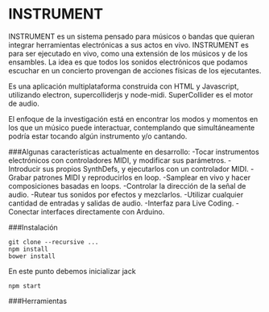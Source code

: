 # INSTRUMENT

INSTRUMENT es un sistema pensado para músicos o bandas que quieran integrar
herramientas electrónicas a sus actos en vivo. INSTRUMENT es para ser ejecutado en vivo, como una extensión de los músicos y de los ensambles. La idea es que todos los sonidos electrónicos que podamos escuchar en un concierto provengan de acciones físicas de los ejecutantes.


Es una aplicación multiplataforma construida con HTML y Javascript, utilizando electron, supercolliderjs y node-midi. SuperCollider es el motor de audio.


El enfoque de la investigación está en encontrar los modos y momentos en los que un músico puede interactuar, contemplando que simultáneamente podría estar tocando algún instrumento y/o cantando.


###Algunas características actualmente en desarrollo:
-Tocar instrumentos electrónicos con controladores MIDI, y modificar sus parámetros.
-Introducir sus propios SynthDefs, y ejecutarlos con un controlador MIDI.
-Grabar patrones MIDI y reproducirlos en loop.
-Samplear en vivo y hacer composiciones basadas en loops.
-Controlar la dirección de la señal de audio.
-Rutear tus sonidos por efectos y mezclarlos.
-Utilizar cualquier cantidad de entradas y salidas de audio.
-Interfaz para Live Coding.
-Conectar interfaces directamente con Arduino.



###Instalación
```
git clone --recursive ...
npm install
bower install
```

En este punto debemos inicializar jack


```
npm start
```







###Herramientas
